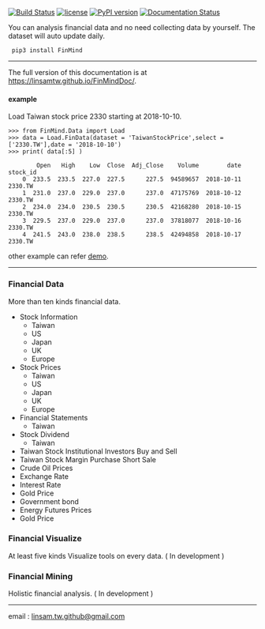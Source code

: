 [![Build Status](https://travis-ci.org/linsamtw/FinMind.svg?branch=master)](https://travis-ci.org/linsamtw/FinMind)
[![license](https://img.shields.io/github/license/mashape/apistatus.svg?maxAge=2592000)](https://github.com/linsamtw/FinMind/blob/master/LICENSE)
[![PyPI version](https://badge.fury.io/py/FinMind.svg)](https://badge.fury.io/py/FinMind)
[![Documentation Status](https://readthedocs.org/projects/finminddoc/badge/?version=latest)](https://finminddoc.readthedocs.io/en/latest/?badge=latest)
<!--[![Coverage Status](https://coveralls.io/repos/github/linsamtw/FinMind/badge.svg?branch=master)](https://coveralls.io/github/linsamtw/FinMind?branch=master)-->


You can analysis financial data and no need collecting data by yourself. The dataset will auto update daily.

     pip3 install FinMind
     
 ---------------------
 The full version of this documentation is at https://linsamtw.github.io/FinMindDoc/.
 
 #### example
 Load Taiwan stock price 2330 starting at 2018-10-10.
 
    >>> from FinMind.Data import Load
	>>> data = Load.FinData(dataset = 'TaiwanStockPrice',select = ['2330.TW'],date = '2018-10-10')
	>>> print( data[:5] )

	    	Open   High    Low  Close  Adj_Close    Volume        date stock_id
        0  233.5  233.5  227.0  227.5      227.5  94589657  2018-10-11     2330.TW
        1  231.0  237.0  229.0  237.0      237.0  47175769  2018-10-12     2330.TW
        2  234.0  234.0  230.5  230.5      230.5  42168280  2018-10-15     2330.TW
        3  229.5  237.0  229.0  237.0      237.0  37818077  2018-10-16     2330.TW
        4  241.5  243.0  238.0  238.5      238.5  42494858  2018-10-17     2330.TW
	
other example can refer [demo](https://github.com/linsamtw/FinMind/blob/master/demo.py).

-------------------------------
### Financial Data
More than ten kinds financial data.

* Stock Information
	* Taiwan
	* US
	* Japan
	* UK
	* Europe
* Stock Prices
	* Taiwan
	* US
	* Japan
	* UK
	* Europe		
* Financial Statements
	* Taiwan
* Stock Dividend
	* Taiwan
* Taiwan Stock Institutional Investors Buy and Sell
* Taiwan Stock Margin Purchase Short Sale
* Crude Oil Prices
* Exchange Rate
* Interest Rate
* Gold Price
* Government bond
* Energy Futures Prices
* Gold Price
     
### Financial Visualize
At least five kinds Visualize tools on every data. ( In development )

### Financial Mining
Holistic financial analysis. ( In development )

------------------------------------------------------------

email : linsam.tw.github@gmail.com


